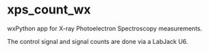 # xps_count_wx
 wxPython app for X-ray Photoelectron Spectroscopy measurements.

 The control signal and signal counts are done via a LabJack U6.
